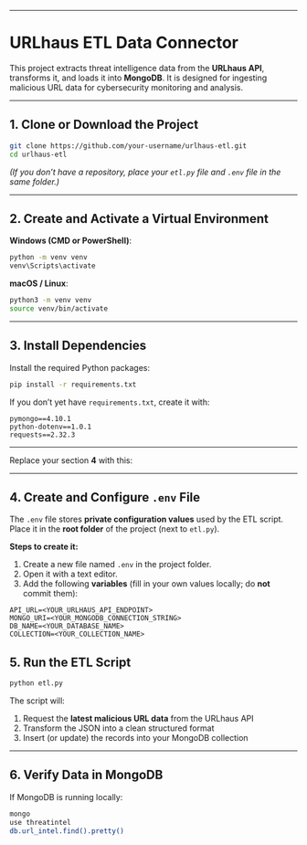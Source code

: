 

---

# URLhaus ETL Data Connector

This project extracts threat intelligence data from the **URLhaus API**, transforms it, and loads it into **MongoDB**.
It is designed for ingesting malicious URL data for cybersecurity monitoring and analysis.

---

## 1. Clone or Download the Project

```bash
git clone https://github.com/your-username/urlhaus-etl.git
cd urlhaus-etl
```

*(If you don’t have a repository, place your `etl.py` file and `.env` file in the same folder.)*

---

## 2. Create and Activate a Virtual Environment

**Windows (CMD or PowerShell)**:

```bash
python -m venv venv
venv\Scripts\activate
```

**macOS / Linux**:

```bash
python3 -m venv venv
source venv/bin/activate
```

---

## 3. Install Dependencies

Install the required Python packages:

```bash
pip install -r requirements.txt
```

If you don’t yet have `requirements.txt`, create it with:

```
pymongo==4.10.1
python-dotenv==1.0.1
requests==2.32.3
```

---
Replace your section **4** with this:

---

## 4. Create and Configure `.env` File

The `.env` file stores **private configuration values** used by the ETL script.
Place it in the **root folder** of the project (next to `etl.py`).

**Steps to create it:**

1. Create a new file named `.env` in the project folder.
2. Open it with a text editor.
3. Add the following **variables** (fill in your own values locally; do **not** commit them):

```env
API_URL=<YOUR_URLHAUS_API_ENDPOINT>
MONGO_URI=<YOUR_MONGODB_CONNECTION_STRING>
DB_NAME=<YOUR_DATABASE_NAME>
COLLECTION=<YOUR_COLLECTION_NAME>
```



## 5. Run the ETL Script

```bash
python etl.py
```

The script will:

1. Request the **latest malicious URL data** from the URLhaus API
2. Transform the JSON into a clean structured format
3. Insert (or update) the records into your MongoDB collection

---

## 6. Verify Data in MongoDB

If MongoDB is running locally:

```bash
mongo
use threatintel
db.url_intel.find().pretty()
```



